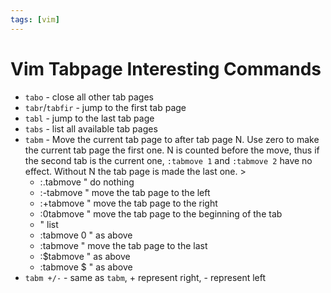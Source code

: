 ```yaml
---
tags: [vim]
---
```


# Vim Tabpage Interesting Commands
- `tabo` - close all other tab pages
- `tabr`/`tabfir` - jump to the first tab page
- `tabl` - jump to the last tab page
- `tabs` - list all available tab pages
- `tabm` - Move the current tab page to after tab page N. Use zero to make the
  current tab page the first one.  N is counted before the move, thus if the
  second tab is the current one, `:tabmove 1` and `:tabmove 2` have no effect.
  Without N the tab page is made the last one. >
  - :.tabmove   " do nothing
  - :-tabmove   " move the tab page to the left
  - :+tabmove   " move the tab page to the right
  - :0tabmove   " move the tab page to the beginning of the tab
  - " list
  - :tabmove 0	" as above
  - :tabmove	" move the tab page to the last
  - :$tabmove	" as above
  - :tabmove $	" as above
- `tabm +/-` - same as `tabm`, + represent right, - represent left
